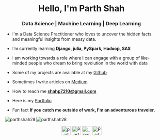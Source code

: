 <h1 align="center">Hello, I'm Parth Shah</h1>
<h3 align="center">Data Science | Machine Learning | Deep Learning</h3>

- I'm a Data Science Practitioner who loves to uncover the hidden facts and meaningful insights from messy data.

- I’m currently learning **Django, julia, PySpark, Hadoop, SAS**

- I am working towards a role where I can engage with a group of like-minded people who dream to bring revolution in the world with data

- Some of my projects are available at my [Github](https://github.com/parthshah28?tab=repositories)

- Sometimes I write articles on [Medium](https://medium.com/@shahp7210)

- How to reach me **shahp7210@gmail.com**

- Here is my [Portfolio](https://parth-shah-1.jimdosite.com/) 

- Fun fact **If you catch me outside of work, I'm an adventurous traveler.**



<img align="left" src="https://github-readme-stats.vercel.app/api/top-langs/?username=parthshah28&layout=compact&hide=html&theme=radical" alt="parthshah28" />

<img align="center" src="https://github-readme-stats.vercel.app/api?username=parthshah28&show_icons=true&theme=radical" alt="parthshah28" />

<p align="center">
</a>
<a href="https://twitter.com/parthshah28_" target="blank"><img align="center" src="https://cdn.jsdelivr.net/npm/simple-icons@3.0.1/icons/twitter.svg" alt="parthshah28_" height="30" width="30" /></a>
<a href="https://www.linkedin.com/in/parth-shah-328104142/?originalSubdomain=in" target="blank"><img align="center" src="https://cdn.jsdelivr.net/npm/simple-icons@3.0.1/icons/linkedin.svg" alt="Parth Shah" height="30" width="30" /></a>
<a href="https://www.instagram.com/_parthshah28/" target="blank"><img align="center" src="https://cdn.jsdelivr.net/npm/simple-icons@3.0.1/icons/instagram.svg" alt="_parthshah28" height="30" width="30" /></a>
<a href="https://medium.com/@shahp7210" target="blank"><img align="center" src="https://cdn.jsdelivr.net/npm/simple-icons@3.0.1/icons/medium.svg" alt="Parth Shah" height="30" width="30" /></a>
</p>


